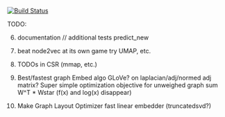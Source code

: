 [![Build Status](https://travis-ci.com/VHRanger/CSRGraph.svg?branch=master)](https://travis-ci.com/VHRanger/CSRGraph)


TODO:

6) documentation // additional tests
    predict_new

5) beat node2vec at its own game
    try UMAP, etc.

5) TODOs in CSR (mmap, etc.)

6) Best/fastest graph Embed algo
     GLoVe?
        on laplacian/adj/normed adj matrix?
     Super simple optimization objective for unweighed graph
         sum W^T * Wstar (f(x) and log(x) disappear)

3) Make Graph Layout Optimizer
    fast linear embedder (truncatedsvd?)
